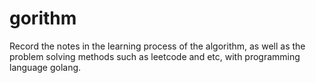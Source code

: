 # gorithm
Record the notes in the learning process of the algorithm, as well as the problem solving methods such as leetcode and etc, with programming language golang.
